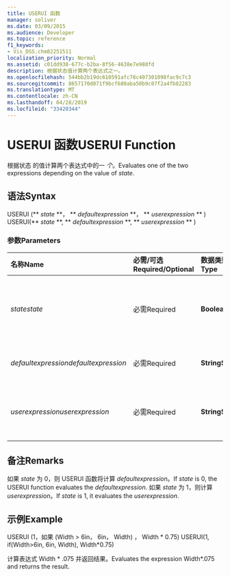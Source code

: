 ```yaml
---
title: USERUI 函数
manager: soliver
ms.date: 03/09/2015
ms.audience: Developer
ms.topic: reference
f1_keywords:
- Vis_DSS.chm82251511
localization_priority: Normal
ms.assetid: c01dd938-677c-b2ba-8f56-4638e7e988fd
description: 根据状态值计算两个表达式之一。
ms.openlocfilehash: 544bb2b19dc610591afc78c407301098fac9c7c3
ms.sourcegitcommit: 8657170d071f9bcf680aba50b9c07f2a4fb82283
ms.translationtype: MT
ms.contentlocale: zh-CN
ms.lasthandoff: 04/28/2019
ms.locfileid: "33420344"
---
```

# <a name="userui-function"></a><span data-ttu-id="24b17-103">USERUI 函数</span><span class="sxs-lookup"><span data-stu-id="24b17-103">USERUI Function</span></span>

<span data-ttu-id="24b17-104">根据状态 的值计算两个表达式中的一  _个_。</span><span class="sxs-lookup"><span data-stu-id="24b17-104">Evaluates one of the two expressions depending on the value of  _state_.</span></span>
  
## <a name="syntax"></a><span data-ttu-id="24b17-105">语法</span><span class="sxs-lookup"><span data-stu-id="24b17-105">Syntax</span></span>

<span data-ttu-id="24b17-106">USERUI (\*\* *state* \*\*， \*\* *defaultexpression* \*\*， \*\* *userexpression* \*\* ) </span><span class="sxs-lookup"><span data-stu-id="24b17-106">USERUI(\*\* *state* \*\*, \*\* *defaultexpression* \*\*, \*\* *userexpression* \*\* )</span></span> 
  
### <a name="parameters"></a><span data-ttu-id="24b17-107">参数</span><span class="sxs-lookup"><span data-stu-id="24b17-107">Parameters</span></span>

|<span data-ttu-id="24b17-108">**名称**</span><span class="sxs-lookup"><span data-stu-id="24b17-108">**Name**</span></span>|<span data-ttu-id="24b17-109">**必需/可选**</span><span class="sxs-lookup"><span data-stu-id="24b17-109">**Required/Optional**</span></span>|<span data-ttu-id="24b17-110">**数据类型**</span><span class="sxs-lookup"><span data-stu-id="24b17-110">**Data Type**</span></span>|<span data-ttu-id="24b17-111">**说明**</span><span class="sxs-lookup"><span data-stu-id="24b17-111">**Description**</span></span>|
|:-----|:-----|:-----|:-----|
| <span data-ttu-id="24b17-112">_state_</span><span class="sxs-lookup"><span data-stu-id="24b17-112">_state_</span></span> <br/> |<span data-ttu-id="24b17-113">必需</span><span class="sxs-lookup"><span data-stu-id="24b17-113">Required</span></span>  <br/> |<span data-ttu-id="24b17-114">**Boolean**</span><span class="sxs-lookup"><span data-stu-id="24b17-114">**Boolean**</span></span> <br/> |<span data-ttu-id="24b17-115">确定要计算哪个表达式。</span><span class="sxs-lookup"><span data-stu-id="24b17-115">Determines which expression to evaluate.</span></span>  <br/> |
| <span data-ttu-id="24b17-116">_defaultexpression_</span><span class="sxs-lookup"><span data-stu-id="24b17-116">_defaultexpression_</span></span> <br/> |<span data-ttu-id="24b17-117">必需</span><span class="sxs-lookup"><span data-stu-id="24b17-117">Required</span></span>  <br/> |<span data-ttu-id="24b17-118">**String**</span><span class="sxs-lookup"><span data-stu-id="24b17-118">**String**</span></span> <br/> |<span data-ttu-id="24b17-119">默认表达式。</span><span class="sxs-lookup"><span data-stu-id="24b17-119">The default expression.</span></span>  <br/> |
| <span data-ttu-id="24b17-120">_userexpression_</span><span class="sxs-lookup"><span data-stu-id="24b17-120">_userexpression_</span></span> <br/> |<span data-ttu-id="24b17-121">必需</span><span class="sxs-lookup"><span data-stu-id="24b17-121">Required</span></span>  <br/> |<span data-ttu-id="24b17-122">**String**</span><span class="sxs-lookup"><span data-stu-id="24b17-122">**String**</span></span> <br/> |<span data-ttu-id="24b17-123">由用户提供的表达式。</span><span class="sxs-lookup"><span data-stu-id="24b17-123">An expression supplied by the user.</span></span>  <br/> |
   
## <a name="remarks"></a><span data-ttu-id="24b17-124">备注</span><span class="sxs-lookup"><span data-stu-id="24b17-124">Remarks</span></span>

<span data-ttu-id="24b17-125">如果  _state_ 为 0，则 USERUI 函数将计算  _defaultexpression_。</span><span class="sxs-lookup"><span data-stu-id="24b17-125">If  _state_ is 0, the USERUI function evaluates the  _defaultexpression_.</span></span> <span data-ttu-id="24b17-126">如果  _state_ 为 1，则计算  _userexpression_。</span><span class="sxs-lookup"><span data-stu-id="24b17-126">If  _state_ is 1, it evaluates the  _userexpression_.</span></span>
  
## <a name="example"></a><span data-ttu-id="24b17-127">示例</span><span class="sxs-lookup"><span data-stu-id="24b17-127">Example</span></span>

<span data-ttu-id="24b17-128">USERUI (1，如果 (Width \> 6in， 6in， Width) ， Width \* 0.75) </span><span class="sxs-lookup"><span data-stu-id="24b17-128">USERUI(1, if(Width\>6in, 6in, Width), Width\*0.75)</span></span> 
  
<span data-ttu-id="24b17-129">计算表达式 Width \* .075 并返回结果。</span><span class="sxs-lookup"><span data-stu-id="24b17-129">Evaluates the expression Width\*.075 and returns the result.</span></span> 
  

